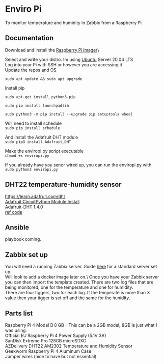 # Enviro Pi

To monitor temperature and humidity in Zabbix from a Raspberry Pi.

## Documentation

Download and install the [Raspberry Pi Imager](https://www.raspberrypi.com/software/)\

Select and write your distro. Im using [Ubuntu](https://ubuntu.com/) Server 20.04 LTS\
Log into your Pi with SSH or however you are accessing it\
Update the repos and OS
 
`sudo apt update && sudo apt upgrade`

Install pip

`sudo apt-get install python3-pip`

`sudo pip install launchpadlib`

`sudo python3 -m pip install --upgrade pip setuptools wheel`


Will need to install schedule\
`sudo pip install schedule`

And install the Adafruit DHT module\
`sudo pip3 install Adafruit_DHT`

Make the enviropi.py script executable\
`chmod +x enviropi.py`

If you already have you senor wired up, you can run the enviropi.py with\
`sudo python3 enviropi.py`

## DHT22 temperature-humidity sensor

https://learn.adafruit.com/dht \
[Adafruit CircuitPython Module Install](https://learn.adafruit.com/dht/dht-circuitpython-code) \
[Adafruit-DHT 1.4.0](https://pypi.org/project/Adafruit-DHT/) \
[ref code](https://newbedev.com/python-dht22-on-raspberry-pi-4-code-example)

## Ansible

playbook coming.

 
## Zabbix set up

You will need a running Zabbix server.
Guide [here](https://www.zabbix.com/download?zabbix=5.0&os_distribution=ubuntu&os_version=20.04_focal&db=mysql&ws=apache) for a standard server set up.\
Will look to add a docker image later on.\ 
Once you have your Zabbix server you can then import the template created. There are two log files that are being monitored, one for the temperature and one for humidity.\
There are four tiggers, two for each log. If the temperate is more than X value then your tigger is set off and the same for the hunidity.   


## Parts list

Raspberry Pi 4 Model B 8 GB - This can be a 2GB model, 8GB is just what I was using.\
Official EU Raspberry Pi 4 Power Supply (5.1V 3A)\
SanDisk Extreme Pro 128GB microSDXC\
AZDelivery DHT22 AM2302 Temperature and Humidity Sensor\
Geekworm Raspberry Pi 4 Aluminum Case\
Jumper wires (nice to have but not essential)
